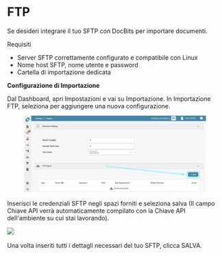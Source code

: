 # FTP

Se desideri integrare il tuo SFTP con DocBits per importare documenti.

Requisiti

* Server SFTP correttamente configurato e compatibile con Linux
* Nome host SFTP, nome utente e password
* Cartella di importazione dedicata

**Configurazione di Importazione**

Dal Dashboard, apri Impostazioni e vai su Importazione. In Importazione FTP, seleziona per aggiungere una nuova configurazione.

<figure><img src="../../../.gitbook/assets/ftp1.png" alt=""><figcaption></figcaption></figure>

Inserisci le credenziali SFTP negli spazi forniti e seleziona salva (Il campo Chiave API verrà automaticamente compilato con la Chiave API dell'ambiente su cui stai lavorando).

![](https://lh7-us.googleusercontent.com/m11trSpnDmv9aco98vPG6xuIhYxngp6TauG7lDYEWB2VguNmX0ypXMi3Fc4Ey6V4Iy_YwOy4Zooh3rj_WoAQ3PQgVIjw5vqToOuq_lIxN7IqPE2fv1puzsnEO96y5mn5FHjFtC1wYrEf9sxjHk1GL2I)

Una volta inseriti tutti i dettagli necessari del tuo SFTP, clicca SALVA.
